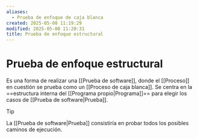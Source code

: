 ```yaml
---
aliases:
  - Prueba de enfoque de caja blanca
created: 2025-05-08 11:19:29
modified: 2025-05-08 11:20:31
title: Prueba de enfoque estructural
---
```


# Prueba de enfoque estructural

Es una forma de realizar una [[Prueba de software]], donde el [[Proceso]] en cuestión se prueba como un [[Proceso de caja blanca]]. Se centra en la ==estructura interna del [[Programa propio|Programa]]== para elegir los casos de [[Prueba de software|Prueba]].

> [!tip]
> La [[Prueba de software|Prueba]] consistiría en probar todos los posibles caminos de ejecución.
